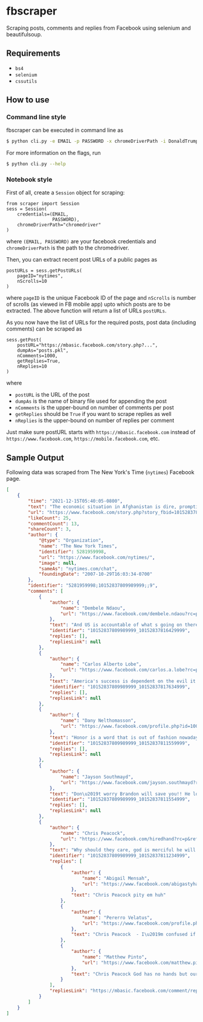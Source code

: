 # fbscraper
Scraping posts, comments and replies from Facebook using selenium and beautifulsoup.
## Requirements
* `bs4`
* `selenium`
* `cssutils`
## How to use
### Command line style
fbscraper can be executed in command line as
```bash
$ python cli.py -e EMAIL -p PASSWORD -x chromeDriverPath -i DonaldTrump -s 100 -d posts.pkl -g true [-c 1000] [-r 1000] [-j false]
```
For more information on the flags, run
```bash
$ python cli.py --help
```
### Notebook style
First of all, create a `Session` object for scraping:
```python3
from scraper import Session
sess = Session(
    credentials=(EMAIL, 
                 PASSWORD), 
    chromeDriverPath="chromedriver"
)
```
where `(EMAIL, PASSWORD)` are your facebook credentials and `chromeDriverPath` is the path to the chromedriver.

Then, you can extract recent post URLs of a public pages as
```python3
postURLs = sess.getPostURLs(
    pageID="nytimes", 
    nScrolls=10
)
```
where `pageID` is the unique Facebook ID of the page and `nScrolls` is number of scrolls (as viewed in FB mobile app) upto which posts are to be extracted. The above function will return a list of URLs `postURLs`. 

As you now have the list of URLs for the required posts, post data (including comments) can be scraped as
```python3
sess.getPost(
    postURL="https://mbasic.facebook.com/story.php?...",
    dumpAs="posts.pkl",
    nComments=1000,
    getReplies=True,
    nReplies=10
)
```
where 
* `postURL` is the URL of the post
* `dumpAs` is the name of binary file used for appending the post
* `nComments` is the upper-bound on number of comments per post
* `getReplies` should be `True` if you want to scrape replies as well
* `nReplies` is the upper-bound on number of replies per comment

Just make sure postURL starts with `https://mbasic.facebook.com` instead of `https://www.facebook.com`, `https://mobile.facebook.com`, etc.

## Sample Output
Following data was scraped from The New York's Time (`nytimes`) Facebook page.
```json
[
    {
        "time": "2021-12-15T05:40:05-0800",
        "text": "The economic situation in Afghanistan is dire, prompting the UN to warn that the country is at risk of a \u201ctotal breakdown.\u201d\n\nWhat does the crisis look like on the ground? Listen to today\u2019s episode of The Daily.",
        "url": "https://www.facebook.com/story.php?story_fbid=10152837809989999&id=5281959998",
        "likeCount": 25,
        "commentCount": 13,
        "shareCount": 3,
        "author": {
            "@type": "Organization",
            "name": "The New York Times",
            "identifier": 5281959998,
            "url": "https://www.facebook.com/nytimes/",
            "image": null,
            "sameAs": "nytimes.com/chat",
            "foundingDate": "2007-10-29T16:03:34-0700"
        },
        "identifier": "5281959998;10152837809989999;;9",
        "comments": [
            {
                "author": {
                    "name": "Dembele Ndaou",
                    "url": "https://www.facebook.com/dembele.ndaou?rc=p&refid=52&__tn__=R"
                },
                "text": "And US is accountable of what s going on there these days.Taliban inherit a country already destroyed.That's bad.",
                "identifier": "10152837809989999_10152837816429999",
                "replies": [],
                "repliesLink": null
            },
            {
                "author": {
                    "name": "Carlos Alberto Lobe",
                    "url": "https://www.facebook.com/carlos.a.lobe?rc=p&refid=52&__tn__=R"
                },
                "text": "America's success is dependent on the evil it imposes on the world.",
                "identifier": "10152837809989999_10152837817634999",
                "replies": [],
                "repliesLink": null
            },
            {
                "author": {
                    "name": "Dany Nelthomasson",
                    "url": "https://www.facebook.com/profile.php?id=100072333914191&rc=p&refid=52&__tn__=R"
                },
                "text": "Honor is a word that is out of fashion nowadays.",
                "identifier": "10152837809989999_10152837811559999",
                "replies": [],
                "repliesLink": null
            },
            {
                "author": {
                    "name": "Jayson Southmayd",
                    "url": "https://www.facebook.com/jayson.southmayd?rc=p&refid=52&__tn__=R"
                },
                "text": "Don\u2019t worry Brandon will save you!! He loves the Taliban \ud83d\ude4a\ud83d\ude49\ud83d\ude48",
                "identifier": "10152837809989999_10152837811554999",
                "replies": [],
                "repliesLink": null
            },
            {
                "author": {
                    "name": "Chris Peacock",
                    "url": "https://www.facebook.com/hiredhand?rc=p&refid=52&__tn__=R"
                },
                "text": "Why should they care, god is merciful he will provide.",
                "identifier": "10152837809989999_10152837811234999",
                "replies": [
                    {
                        "author": {
                            "name": "Abigail Mensah",
                            "url": "https://www.facebook.com/abigastyhauston.jacksonsmith?rc=p&__tn__=R"
                        },
                        "text": "Chris Peacock pity em huh"
                    },
                    {
                        "author": {
                            "name": "Pererro Velatus",
                            "url": "https://www.facebook.com/profile.php?id=100076258682710&rc=p&__tn__=R"
                        },
                        "text": "Chris Peacock  - I\u2019m confused if god provides then why didn\u2019t he provide during all the other genocides ?"
                    },
                    {
                        "author": {
                            "name": "Matthew Pinto",
                            "url": "https://www.facebook.com/matthew.pinto.75?rc=p&__tn__=R"
                        },
                        "text": "Chris Peacock God has no hands but ours!"
                    }
                ],
                "repliesLink": "https://mbasic.facebook.com/comment/replies/?ctoken=10152837809989999_10152837811234999&count=3&curr&pc=1&ft_ent_identifier=10152837809989999&gfid=AQD3PaoDMcDk82ErDXk&refid=52&__tn__=R"
            }
        ]
    }
]
```
